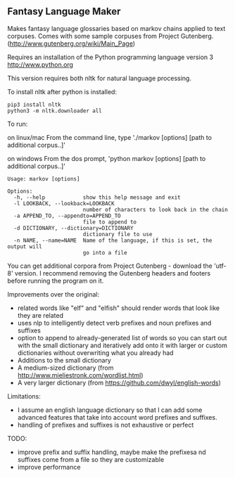 Fantasy Language Maker
----------------------

Makes fantasy language glossaries based on markov chains applied to text corpuses. Comes with some sample corpuses from Project Gutenberg. (http://www.gutenberg.org/wiki/Main_Page)

Requires an installation of the Python programming language version 3
http://www.python.org

This version requires both nltk for natural language processing.

To install nltk after python is installed:

```
pip3 install nltk
python3 -m nltk.downloader all
```

To run:

on linux/mac 
From the command line, type './markov [options] <path to corpus> [path to additional corpus..]'

on windows
From the dos prompt, 'python markov [options] <path to corpus> [path to additional corpus..]'

```
Usage: markov [options]

Options:
  -h, --help            show this help message and exit
  -l LOOKBACK, --lookback=LOOKBACK
                        number of characters to look back in the chain
  -a APPEND_TO, --appendto=APPEND_TO
                        file to append to
  -d DICTIONARY, --dictionary=DICTIONARY
                        dictionary file to use
  -n NAME, --name=NAME  Name of the language, if this is set, the output will
                        go into a file

```                        

You can get additional corpora from Project Gutenberg - download the 'utf-8' version. I recommend removing the Gutenberg headers and footers before running the program on it.

Improvements over the original:
* related words like "elf" and "elfish" should render words that look like they are related
* uses nlp to intelligently detect verb prefixes and noun prefixes and suffixes
* option to append to already-generated list of words so you can start out with the small dictionary and iteratively add onto it with larger or custom dictionaries without overwriting what you already had
* Additions to the small dictionary
* A medium-sized dictionary (from http://www.mieliestronk.com/wordlist.html)
* A very larger dictionary (from https://github.com/dwyl/english-words)

Limitations:
* I assume an english language dictionary so that I can add some advanced features that take into account word prefixes and suffixes.
* handling of prefixes and suffixes is not exhaustive or perfect

TODO:
* improve prefix and suffix handling, maybe make the prefixesa nd suffixes come from a file so they are customizable
* improve performance
